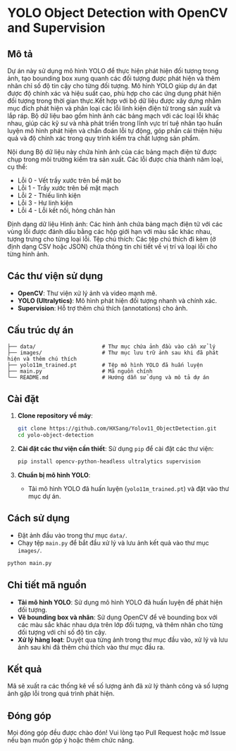 # YOLO Object Detection with OpenCV and Supervision

## Mô tả
Dự án này sử dụng mô hình YOLO để thực hiện phát hiện đối tượng trong ảnh, tạo bounding box xung quanh các đối tượng được phát hiện và thêm nhãn chỉ số độ tin cậy cho từng đối tượng. Mô hình YOLO giúp dự án đạt được độ chính xác và hiệu suất cao, phù hợp cho các ứng dụng phát hiện đối tượng trong thời gian thực.Kết hợp với bộ dữ liệu được xây dựng nhằm mục đích phát hiện và phân loại các lỗi linh kiện điện tử trong sản xuất và lắp ráp. Bộ dữ liệu bao gồm hình ảnh các bảng mạch với các loại lỗi khác nhau, giúp các kỹ sư và nhà phát triển trong lĩnh vực trí tuệ nhân tạo huấn luyện mô hình phát hiện và chẩn đoán lỗi tự động, góp phần cải thiện hiệu quả và độ chính xác trong quy trình kiểm tra chất lượng sản phẩm.

Nội dung
Bộ dữ liệu này chứa hình ảnh của các bảng mạch điện tử được chụp trong môi trường kiểm tra sản xuất. Các lỗi được chia thành năm loại, cụ thể:

- Lỗi 0 - Vết trầy xước trên bề mặt bo
- Lỗi 1 - Trầy xước trên bề mặt mạch
- Lỗi 2 - Thiếu linh kiện
- Lỗi 3 - Hư linh kiện
- Lỗi 4 - Lỗi kết nối, hỏng chân hàn

Định dạng dữ liệu
Hình ảnh: Các hình ảnh chứa bảng mạch điện tử với các vùng lỗi được đánh dấu bằng các hộp giới hạn với màu sắc khác nhau, tượng trưng cho từng loại lỗi.
Tệp chú thích: Các tệp chú thích đi kèm (ở định dạng CSV hoặc JSON) chứa thông tin chi tiết về vị trí và loại lỗi cho từng hình ảnh.

## Các thư viện sử dụng
- **OpenCV**: Thư viện xử lý ảnh và video mạnh mẽ.
- **YOLO (Ultralytics)**: Mô hình phát hiện đối tượng nhanh và chính xác.
- **Supervision**: Hỗ trợ thêm chú thích (annotations) cho ảnh.

## Cấu trúc dự án
```
├── data/                     # Thư mục chứa ảnh đầu vào cần xử lý
├── images/                   # Thư mục lưu trữ ảnh sau khi đã phát hiện và thêm chú thích
├── yolo11m_trained.pt        # Tệp mô hình YOLO đã huấn luyện
├── main.py                   # Mã nguồn chính
└── README.md                 # Hướng dẫn sử dụng và mô tả dự án
```

## Cài đặt

1. **Clone repository về máy**:
   ```bash
   git clone https://github.com/HXSang/Yolov11_ObjectDetection.git
   cd yolo-object-detection
   ```

2. **Cài đặt các thư viện cần thiết**:
   Sử dụng `pip` để cài đặt các thư viện:
   ```bash
   pip install opencv-python-headless ultralytics supervision
   ```

3. **Chuẩn bị mô hình YOLO**:
   - Tải mô hình YOLO đã huấn luyện (`yolo11m_trained.pt`) và đặt vào thư mục dự án.

## Cách sử dụng

- Đặt ảnh đầu vào trong thư mục `data/`.
- Chạy tệp `main.py` để bắt đầu xử lý và lưu ảnh kết quả vào thư mục `images/`.

```bash
python main.py
```

## Chi tiết mã nguồn

- **Tải mô hình YOLO**: Sử dụng mô hình YOLO đã huấn luyện để phát hiện đối tượng.
- **Vẽ bounding box và nhãn**: Sử dụng OpenCV để vẽ bounding box với các màu sắc khác nhau dựa trên lớp đối tượng, và thêm nhãn cho từng đối tượng với chỉ số độ tin cậy.
- **Xử lý hàng loạt**: Duyệt qua từng ảnh trong thư mục đầu vào, xử lý và lưu ảnh sau khi đã thêm chú thích vào thư mục đầu ra.

## Kết quả
Mã sẽ xuất ra các thống kê về số lượng ảnh đã xử lý thành công và số lượng ảnh gặp lỗi trong quá trình phát hiện.

## Đóng góp
Mọi đóng góp đều được chào đón! Vui lòng tạo Pull Request hoặc mở Issue nếu bạn muốn góp ý hoặc thêm chức năng.

